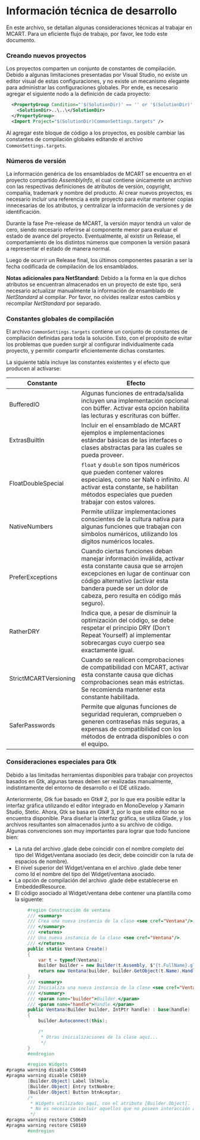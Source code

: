 # Información técnica de desarrollo
En este archivo, se detallan algunas consideraciones técnicas al trabajar en
MCART. Para un eficiente flujo de trabajo, por favor, lee todo este documento.
### Creando nuevos proyectos
Los proyectos comparten un conjunto de constantes de compilación. Debido a
algunas limitaciones presentadas por Visual Studio, no existe un editor visual
de estas configuraciones, y no existe un mecanismo elegante para administrar
las configuraciones globales. Por ende, es necesario agregar el siguiente nodo
a la definición de cada proyecto:
```xml
  <PropertyGroup Condition="'$(SolutionDir)' == '' or '$(SolutionDir)' == '*undefined*'">
    <SolutionDir>..\..\</SolutionDir>
  </PropertyGroup>
  <Import Project="$(SolutionDir)CommonSettings.targets" />
```
Al agregar este bloque de código a los proyectos, es posible cambiar las
constantes de compilación globales editando el archivo
`CommonSettings.targets`.
### Números de versión
La información genérica de los ensamblados de MCART se encuentra en el proyecto
compartido *AssemblyInfo*, el cual contiene únicamente un archivo con las
respectivas definiciones de atributos de versión, copyright, compañía,
trademark y nombre del producto. Al crear nuevos proyectos, es necesario
incluir una referencia a este proyecto para evitar mantener copias innecesarias
de los atributos, y centralizar la información de versiones y de
identificación.

Durante la fase Pre-release de MCART, la versión mayor tendrá un valor de cero,
siendo necesario referirse al componente menor para evaluar el estado de avance
del proyecto. Eventualmente, al existir un Release, el comportamiento de los
distintos números que componen la versión pasará a representar el estado de
manera normal.

Luego de ocurrir un Release final, los últimos componentes pasarán a ser la
fecha codificada de compilación de los ensamblados.

**Notas adicionales para NetStandard:**
Debido a la forma en la que dichos atributos se encuentran almacenados en un
proyecto de este tipo, será necesario actualizar manualmente la información de
ensamblado de *NetStandard* al compilar. Por favor, no olvides realizar estos
cambios y recompilar *NetStandard* por separado.
### Constantes globales de compilación
El archivo `CommonSettings.targets` contiene un conjunto de constantes de
compilación definidas para toda la solución. Esto, con el propósito de evitar
los problemas que pueden surgir al configurar individualmente cada proyecto, y
permitir compartir eficientemente dichas constantes.

La siguiente tabla incluye las constantes existentes y el efecto que producen
al activarse:

Constante | Efecto
--- | ---
BufferedIO | Algunas funciones de entrada/salida incluyen una implementación opcional con búffer. Activar esta opción habilita las lecturas y escrituras con búffer.
ExtrasBuiltIn | Incluir en el ensamblado de MCART ejemplos e implementaciones estándar básicas de las interfaces o clases abstractas para las cuales se pueda proveer.
FloatDoubleSpecial | `float` y `double` son tipos numéricos que pueden contener valores especiales, como ser NaN o infinito. Al activar esta constante, se habilitan métodos especiales que pueden trabajar con estos valores.
NativeNumbers | Permite utilizar implementaciones conscientes de la cultura nativa para algunas funciones que trabajan con símbolos numéricos, utilizando los dígitos numéricos locales.
PreferExceptions | Cuando ciertas funciones deban manejar información inválida, activar esta constante causa que se arrojen excepciones en lugar de continuar con código alternativo (activar esta bandera puede ser un dolor de cabeza, pero resulta en código más seguro).
RatherDRY | Indica que, a pesar de disminuir la optimización del código, se debe respetar el principio DRY (Don't Repeat Yourself) al implementar sobrecargas cuyo cuerpo sea exactamente igual.
StrictMCARTVersioning | Cuando se realicen comprobaciones de compatibilidad con MCART, activar esta constante causa que dichas comprobaciones sean más estrictas. Se recomienda mantener esta constante habilitada.
SaferPasswords | Permite que algunas funciones de seguridad requieran, comprueben o generen contraseñas más seguras, a expensas de compatibilidad con los métodos de entrada disponibles o con el equipo.
### Consideraciones especiales para Gtk
Debido a las limitadas herramientas disponibles para trabajar con proyectos
basados en Gtk, algunas tareas deben ser realizadas manualmente, indistintamente
del entorno de desarrollo o el IDE utilizado.

Anteriormente, Gtk fue basado en Gtk# 2, por lo que era posible editar la
interfaz gráfica utilizando el editor integrado en MonoDevelop y Xamarin Studio,
Stetic. Ahora, Gtk se basa en Gtk# 3, por lo que este editor no se encuentra
disponible. Para diseñar la interfaz gráfica, se utiliza Glade, y los archivos
resultantes son almacenados junto a su archivo de código. Algunas convenciones
son muy importantes para lograr que todo funcione bien:

* La ruta del archivo .glade debe coincidir con el nombre completo del tipo del Widget/ventana asociado (es decir, debe coincidir con la ruta de espacios de nombre).
* El nivel superior del Widget/ventana en el archivo .glade debe tener como Id el nombre del tipo del Widget/ventana asociado.
* La opción de compilación del archivo .glade debe establecerse en EmbeddedResource.
* El código asociado al Widget/ventana debe contener una plantilla como la siguente:
```csharp
        #region Construcción de ventana
        /// <summary>
        /// Crea una nueva instancia de la clase <see cref="Ventana"/>.
        /// </summary>
        /// <returns>
        /// Una nueva instancia de la clase <see cref="Ventana"/>.
        /// </returns>
        public static Ventana Create()
        {
            var t = typeof(Ventana);
            Builder builder = new Builder(t.Assembly, $"{t.FullName}.glade", null);
            return new Ventana(builder, builder.GetObject(t.Name).Handle);
        }
        /// <summary>
        /// Inicializa una nueva instancia de la clase <see cref="Ventana"/>.
        /// </summary>
        /// <param name="builder">Builder.</param>
        /// <param name="handle">Handle.</param>
        public Ventana(Builder builder, IntPtr handle) : base(handle)
        {
            builder.Autoconnect(this);

            /*
             * Otras inicializaciones de la clase aquí...
             */
        }
        #endregion

        #region Widgets        
#pragma warning disable CS0649
#pragma warning disable CS0169
        [Builder.Object] Label lblHola;
        [Builder.Object] Entry txtNombre;
        [Builder.Object] Button btnAceptar;
        /*
         * Widgets utilizados aquí, con el atributo [Builder.Object].
         * No es necesario incluir aquellos que no poseen interacción alguna.
         */
#pragma warning restore CS0649
#pragma warning restore CS0169
        #endregion
```
